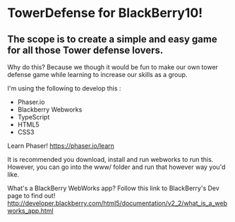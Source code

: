 # TowerDefense for BlackBerry10!

The scope is to create a simple and easy game for all those Tower defense lovers. 
--

Why do this?
Because we though it would be fun to make our own tower defense game while learning to increase our skills as a group.

I'm using the following to develop this :

  * Phaser.io
  * Blackberry Webworks
  * TypeScript
  * HTML5
  * CSS3

Learn Phaser!
https://phaser.io/learn

It is recommended you download, install and run webworks to run this. However, you can go into the www/ folder and run that however way you'd like.

What's a BlackBerry WebWorks app? Follow this link to BlackBerry's Dev page to find out! 
http://developer.blackberry.com/html5/documentation/v2_2/what_is_a_webworks_app.html
